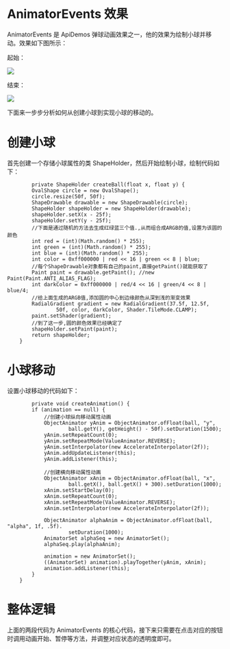 # AnimatorEvents 效果 #
AnimatorEvents 是 ApiDemos 弹球动画效果之一，他的效果为绘制小球并移动。效果如下图所示：

起始：

![](http://i.imgur.com/TX0SeM5.png)

结束：

![](http://i.imgur.com/YrFSwuT.png)

下面来一步步分析如何从创建小球到实现小球的移动的。

# 创建小球 #
首先创建一个存储小球属性的类 ShapeHolder，然后开始绘制小球，绘制代码如下：

            private ShapeHolder createBall(float x, float y) {
            OvalShape circle = new OvalShape();
            circle.resize(50f, 50f);
            ShapeDrawable drawable = new ShapeDrawable(circle);
            ShapeHolder shapeHolder = new ShapeHolder(drawable);
            shapeHolder.setX(x - 25f);
            shapeHolder.setY(y - 25f);
            //下面是通过随机的方法去生成红绿蓝三个值.,从而组合成ARGB的值,设置为该圆的颜色
            int red = (int)(Math.random() * 255);
            int green = (int)(Math.random() * 255);
            int blue = (int)(Math.random() * 255);
            int color = 0xff000000 | red << 16 | green << 8 | blue;
            //每个ShapeDrawable对象都有自己的paint,直接getPaint()就能获取了
            Paint paint = drawable.getPaint(); //new Paint(Paint.ANTI_ALIAS_FLAG);
            int darkColor = 0xff000000 | red/4 << 16 | green/4 << 8 | blue/4;
            //给上面生成的ARGB值,添加圆的中心到边缘颜色从深到浅的渐变效果
            RadialGradient gradient = new RadialGradient(37.5f, 12.5f,
                    50f, color, darkColor, Shader.TileMode.CLAMP);
            paint.setShader(gradient);
            //到了这一步,圆的颜色效果已经确定了
            shapeHolder.setPaint(paint);
            return shapeHolder;
        }

# 小球移动 #
设置小球移动的代码如下：

            private void createAnimation() {
            if (animation == null) {
            	//创建小球纵向移动属性动画
                ObjectAnimator yAnim = ObjectAnimator.ofFloat(ball, "y",
                        ball.getY(), getHeight() - 50f).setDuration(1500);
                yAnim.setRepeatCount(0);
                yAnim.setRepeatMode(ValueAnimator.REVERSE);
                yAnim.setInterpolator(new AccelerateInterpolator(2f));
                yAnim.addUpdateListener(this);
                yAnim.addListener(this);

                //创建横向移动属性动画
                ObjectAnimator xAnim = ObjectAnimator.ofFloat(ball, "x",
                        ball.getX(), ball.getX() + 300).setDuration(1000);
                xAnim.setStartDelay(0);
                xAnim.setRepeatCount(0);
                xAnim.setRepeatMode(ValueAnimator.REVERSE);
                xAnim.setInterpolator(new AccelerateInterpolator(2f));

                ObjectAnimator alphaAnim = ObjectAnimator.ofFloat(ball, "alpha", 1f, .5f).
                        setDuration(1000);
                AnimatorSet alphaSeq = new AnimatorSet();
                alphaSeq.play(alphaAnim);

                animation = new AnimatorSet();
                ((AnimatorSet) animation).playTogether(yAnim, xAnim);
                animation.addListener(this);
            }
        }

# 整体逻辑 #
上面的两段代码为 AnimatorEvents 的核心代码，接下来只需要在点击对应的按钮时调用动画开始、暂停等方法，并调整对应状态的透明度即可。